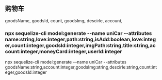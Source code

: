 ## 购物车

goodsName,
goodsId,
count,
goodsImg,
descirle,
account,

### npx sequelize-cli model:generate --name uniCar --attributes name:string,love:integer,path:string,isAdd:boolean,love:integer,count:integer,goodsId:integer,imgPath:string,title:string,account:integer,moneyCard:integer,userId:integer

npx sequelize-cli model:generate --name uniCar --attributes goodsName:string,account:integer,goodsImg:string,descirle:string,count:integer,goodsId:integer
